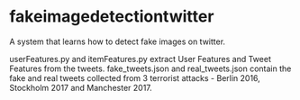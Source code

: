 # fakeimagedetectiontwitter
A system that learns how to detect fake images on twitter.

userFeatures.py and itemFeatures.py extract User Features and Tweet Features from the tweets.
fake_tweets.json and real_tweets.json contain the fake and real tweets collected from 3 terrorist attacks - Berlin 2016, Stockholm 2017 and Manchester 2017.
